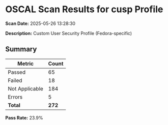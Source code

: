 # OSCAL Scan Results for cusp Profile

**Scan Date:** 2025-05-26 13:28:30

**Description:** Custom User Security Profile (Fedora-specific)

## Summary

| Metric | Count |
|--------|-------|
| Passed | 65 |
| Failed | 18 |
| Not Applicable | 184 |
| Errors | 5 |
| **Total** | **272** |

**Pass Rate:** 23.9%

